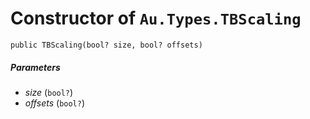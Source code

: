 # Constructor of `Au.Types.TBScaling`

```
public TBScaling(bool? size, bool? offsets)
```

##### Parameters

- *size*  (`bool?`)
- *offsets*  (`bool?`)